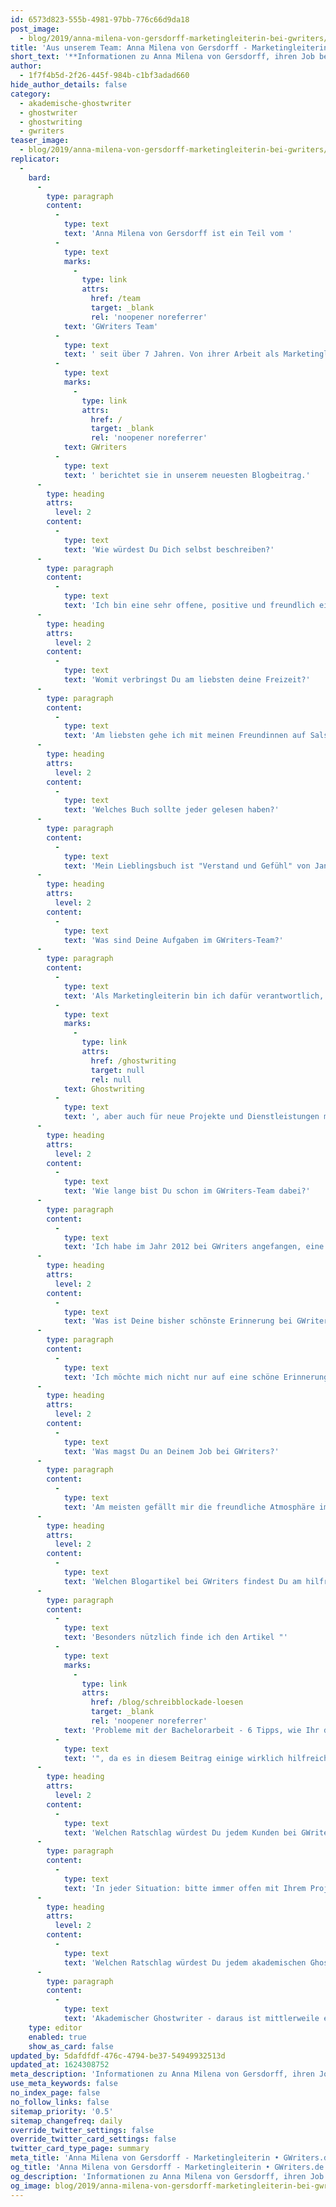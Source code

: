 ```yaml
---
id: 6573d823-555b-4981-97bb-776c66d9da18
post_image:
  - blog/2019/anna-milena-von-gersdorff-marketingleiterin-bei-gwriters/Anna_Milena_von_Gersdorff_Gwriters-1.jpg
title: 'Aus unserem Team: Anna Milena von Gersdorff - Marketingleiterin bei GWriters'
short_text: '**Informationen zu Anna Milena von Gersdorff, ihren Job bei GWriters, ihre Ratschläge an akademische Ghostwriter & Kunden der Ghostwriter-Agentur GWriters.**'
author:
  - 1f7f4b5d-2f26-445f-984b-c1bf3adad660
hide_author_details: false
category:
  - akademische-ghostwriter
  - ghostwriter
  - ghostwriting
  - gwriters
teaser_image:
  - blog/2019/anna-milena-von-gersdorff-marketingleiterin-bei-gwriters/Anna_Milena_von_Gersdorff_Gwriters-1.jpg
replicator:
  -
    bard:
      -
        type: paragraph
        content:
          -
            type: text
            text: 'Anna Milena von Gersdorff ist ein Teil vom '
          -
            type: text
            marks:
              -
                type: link
                attrs:
                  href: /team
                  target: _blank
                  rel: 'noopener noreferrer'
            text: 'GWriters Team'
          -
            type: text
            text: ' seit über 7 Jahren. Von ihrer Arbeit als Marketingleiterin bei '
          -
            type: text
            marks:
              -
                type: link
                attrs:
                  href: /
                  target: _blank
                  rel: 'noopener noreferrer'
            text: GWriters
          -
            type: text
            text: ' berichtet sie in unserem neuesten Blogbeitrag.'
      -
        type: heading
        attrs:
          level: 2
        content:
          -
            type: text
            text: 'Wie würdest Du Dich selbst beschreiben?'
      -
        type: paragraph
        content:
          -
            type: text
            text: 'Ich bin eine sehr offene, positive und freundlich eingestellte Person.'
      -
        type: heading
        attrs:
          level: 2
        content:
          -
            type: text
            text: 'Womit verbringst Du am liebsten deine Freizeit?'
      -
        type: paragraph
        content:
          -
            type: text
            text: 'Am liebsten gehe ich mit meinen Freundinnen auf Salsa-Parties, ich habe ja eine große Leidenschaft zum Tanzen. Ebenso mag ich es, Zeit mit meiner Familie zu verbringen, und nicht an letzter Stelle reise ich sehr gerne.'
      -
        type: heading
        attrs:
          level: 2
        content:
          -
            type: text
            text: 'Welches Buch sollte jeder gelesen haben?'
      -
        type: paragraph
        content:
          -
            type: text
            text: 'Mein Lieblingsbuch ist "Verstand und Gefühl" von Jane Austen.'
      -
        type: heading
        attrs:
          level: 2
        content:
          -
            type: text
            text: 'Was sind Deine Aufgaben im GWriters-Team?'
      -
        type: paragraph
        content:
          -
            type: text
            text: 'Als Marketingleiterin bin ich dafür verantwortlich, Vermarktungskonzepte für bestehende Leistung, wie das '
          -
            type: text
            marks:
              -
                type: link
                attrs:
                  href: /ghostwriting
                  target: null
                  rel: null
            text: Ghostwriting
          -
            type: text
            text: ', aber auch für neue Projekte und Dienstleistungen mit dem Team zu entwickeln und umzusetzen, sowie für die Markt- und Wettbewerbsbeobachtung. Ebenso unterstütze ich unsere gesamten Sales-Organisation bei allen marketingrelevanten Fragestellungen.'
      -
        type: heading
        attrs:
          level: 2
        content:
          -
            type: text
            text: 'Wie lange bist Du schon im GWriters-Team dabei?'
      -
        type: paragraph
        content:
          -
            type: text
            text: 'Ich habe im Jahr 2012 bei GWriters angefangen, eine meiner bislang besten Entscheidungen.'
      -
        type: heading
        attrs:
          level: 2
        content:
          -
            type: text
            text: 'Was ist Deine bisher schönste Erinnerung bei GWriters?'
      -
        type: paragraph
        content:
          -
            type: text
            text: 'Ich möchte mich nicht nur auf eine schöne Erinnerung beschränken aber besonders wird mir immer das Redesign unserer Webseite vor ein paar Jahren in Erinnerung bleiben. Dieses Projekt habe ich als Verantwortliche geleitetet und durch die tolle Mitarbeit aller Kollegen sind wir hier zu einem phänomenalen Ergebnis gekommen.'
      -
        type: heading
        attrs:
          level: 2
        content:
          -
            type: text
            text: 'Was magst Du an Deinem Job bei GWriters?'
      -
        type: paragraph
        content:
          -
            type: text
            text: 'Am meisten gefällt mir die freundliche Atmosphäre im Büro und die kreative Freiheit, die ich bei meinen Aufgaben habe.'
      -
        type: heading
        attrs:
          level: 2
        content:
          -
            type: text
            text: 'Welchen Blogartikel bei GWriters findest Du am hilfreichsten und warum?'
      -
        type: paragraph
        content:
          -
            type: text
            text: 'Besonders nützlich finde ich den Artikel "'
          -
            type: text
            marks:
              -
                type: link
                attrs:
                  href: /blog/schreibblockade-loesen
                  target: _blank
                  rel: 'noopener noreferrer'
            text: 'Probleme mit der Bachelorarbeit - 6 Tipps, wie Ihr die Schreibblockade lösen könnt'
          -
            type: text
            text: '", da es in diesem Beitrag einige wirklich hilfreiche Ratschläge gibt. Ich selber habe unter einer Schreibblockade gelitten, als ich meine Masterarbeit geschrieben habe und weiß, wie schwierig diese zu überwinden ist.'
      -
        type: heading
        attrs:
          level: 2
        content:
          -
            type: text
            text: 'Welchen Ratschlag würdest Du jedem Kunden bei GWriters geben?'
      -
        type: paragraph
        content:
          -
            type: text
            text: 'In jeder Situation: bitte immer offen mit Ihrem Projektmanager kommunizieren! Ihre Zufriedenheit hat für uns höchste Priorität, deswegen sind wir für jeden Kommentar und jede Anregung sehr dankbar.'
      -
        type: heading
        attrs:
          level: 2
        content:
          -
            type: text
            text: 'Welchen Ratschlag würdest Du jedem akademischen Ghostwriter bei GWriters geben?'
      -
        type: paragraph
        content:
          -
            type: text
            text: 'Akademischer Ghostwriter - daraus ist mittlerweile ein normalen Beruf geworden. Vergessen Sie daher nicht die Seriosität, Pünktlichkeit und Professionalität, die auch ansonsten an jedem Arbeitsplatz von Ihnen erwartet werden würde.'
    type: editor
    enabled: true
    show_as_card: false
updated_by: 5dafdfdf-476c-4794-be37-54949932513d
updated_at: 1624308752
meta_description: 'Informationen zu Anna Milena von Gersdorff, ihren Job bei GWriters, ihre Ratschläge an akademische Ghostwriter & Kunden der Ghostwriter-Agentur GWriters.'
use_meta_keywords: false
no_index_page: false
no_follow_links: false
sitemap_priority: '0.5'
sitemap_changefreq: daily
override_twitter_settings: false
override_twitter_card_settings: false
twitter_card_type_page: summary
meta_title: 'Anna Milena von Gersdorff - Marketingleiterin • GWriters.de'
og_title: 'Anna Milena von Gersdorff - Marketingleiterin • GWriters.de'
og_description: 'Informationen zu Anna Milena von Gersdorff, ihren Job bei GWriters, ihre Ratschläge an akademische Ghostwriter & Kunden der Ghostwriter-Agentur GWriters.'
og_image: blog/2019/anna-milena-von-gersdorff-marketingleiterin-bei-gwriters/Anna_Milena_von_Gersdorff_Gwriters-1.jpg
---
```


